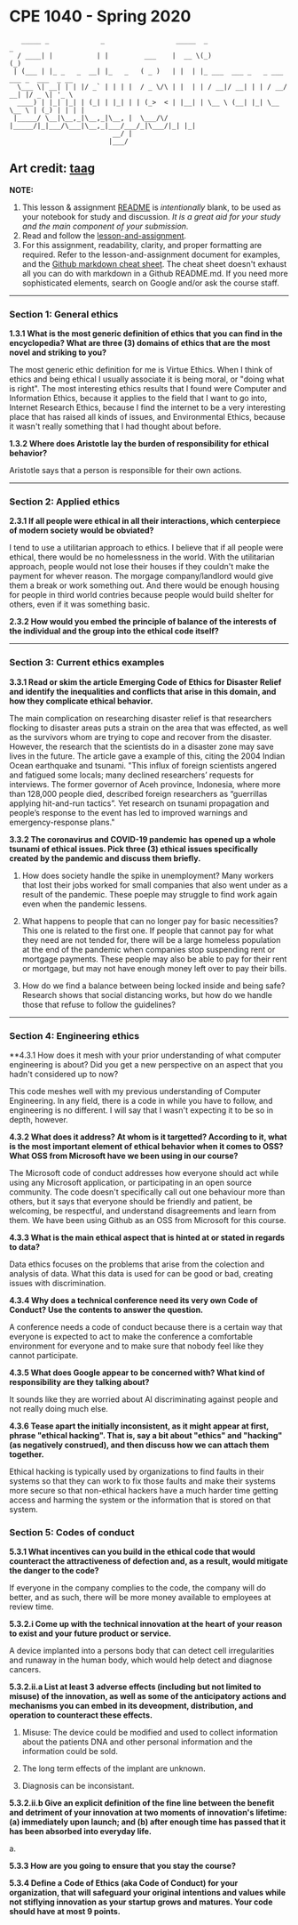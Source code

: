 # CPE 1040 - Spring 2020

```
   _____ _             _                  _____  _                        _             
  / ____| |           | |         ___    |  __ \(_)                      (_)            
 | (___ | |_ _   _  __| |_   _   ( _ )   | |  | |_ ___  ___ _   _ ___ ___ _  ___  _ __  
  \___ \| __| | | |/ _` | | | |  / _ \/\ | |  | | / __|/ __| | | / __/ __| |/ _ \| '_ \ 
  ____) | |_| |_| | (_| | |_| | | (_>  < | |__| | \__ \ (__| |_| \__ \__ \ | (_) | | | |
 |_____/ \__|\__,_|\__,_|\__, |  \___/\/ |_____/|_|___/\___|\__,_|___/___/_|\___/|_| |_|
                          __/ |                                                         
                         |___/                                                                                                                                                                             
```

Art credit: [taag](http://patorjk.com/software/taag/#p=display&f=Big&t=Study%20%26%20Discussion)
---

**NOTE:** 
1. This lesson & assignment [README](README.md) is _intentionally_ blank, to be used as your notebook for study and discussion. _It is a great aid for your study and the main component of your submission._
2. Read and follow the [lesson-and-assignment](lesson-and-assignment.md).
3. For this assignment, readability, clarity, and proper formatting are required. Refer to the lesson-and-assignment document for examples, and the [Github markdown cheat sheet](https://github.com/adam-p/markdown-here/wiki/Markdown-Cheatsheet). The cheat sheet doesn't exhaust all you can do with markdown in a Github README.md. If you need more sophisticated elements, search on Google and/or ask the course staff.
---

### Section 1: General ethics

**1.3.1 What is the most generic definition of ethics that you can find in the encyclopedia? What are three (3) domains of ethics that are the most novel and striking to you?**

The most generic ethic definition for me is Virtue Ethics. When I think of ethics and being ethical I usually associate it is being moral, or "doing what is right". The most interesting ethics results that I found were Computer and Information Ethics, because it applies to the field that I want to go into, Internet Research Ethics, because I find the internet to be a very interesting place that has raised all kinds of issues, and Environmental Ethics, because it wasn't really something that I had thought about before.

**1.3.2 Where does Aristotle lay the burden of responsibility for ethical behavior?**

Aristotle says that a person is responsible for their own actions.

---

### Section 2: Applied ethics

**2.3.1 If all people were ethical in all their interactions, which centerpiece of modern society would be obviated?**

I tend to use a utilitarian approach to ethics. I believe that if all people were ethical, there would be no homelessness in the world. With the utilitarian approach, people would not lose their houses if they couldn't make the payment for whever reason. The morgage company/landlord would give them a break or work something out. And there would be enough housing for people in third world contries because people would build shelter for others, even if it was something basic.

**2.3.2 How would you embed the principle of balance of the interests of the individual and the group into the ethical code itself?**

---

### Section 3: Current ethics examples

**3.3.1 Read or skim the article Emerging Code of Ethics for Disaster Relief and identify the inequalities and conflicts that arise in this domain, and how they complicate ethical behavior.**

The main complication on researching disaster relief is that researchers flocking to disaster areas puts a strain on the area that was effected, as well as the survivors whom are trying to cope and recover from the disaster. However, the research that the scientists do in a disaster zone may save lives in the future. The article gave a example of this, citing the 2004 Indian Ocean earthquake and tsunami. "This influx of foreign scientists angered and fatigued some locals; many declined researchers’ requests for interviews. The former governor of Aceh province, Indonesia, where more than 128,000 people died, described foreign researchers as “guerrillas applying hit-and-run tactics”. Yet research on tsunami propagation and people’s response to the event has led to improved warnings and emergency-response plans."

**3.3.2 The coronavirus and COVID-19 pandemic has opened up a whole tsunami of ethical issues. Pick three (3) ethical issues specifically created by the pandemic and discuss them briefly.**

   1. How does society handle the spike in unemployment? Many workers that lost their jobs worked for small companies that also went under as a result of the pandemic. These poeple may struggle to find work again even when the pandemic lessens.
   
   2. What happens to people that can no longer pay for basic necessities? This one is related to the first one. If people that cannot pay for what they need are not tended for, there will be a large homeless population at the end of the pandemic when companies stop suspending rent or mortgage payments. These people may also be able to pay for their rent or mortgage, but may not have enough money left over to pay their bills.
   
   3. How do we find a balance between being locked inside and being safe? Research shows that social distancing works, but how do we handle those that refuse to follow the guidelines?

---

### Section 4: Engineering ethics

**4.3.1 How does it mesh with your prior understanding of what computer engineering is about? Did you get a new perspective on an aspect that you hadn't considered up to now?

This code meshes well with my previous understanding of Computer Engineering. In any field, there is a code in while you have to follow, and engineering is no different. I will say that I wasn't expecting it to be so in depth, however.

**4.3.2 What does it address? At whom is it targetted? According to it, what is the most important element of ethical behavior when it comes to OSS? What OSS from Microsoft have we been using in our course?**

The Microsoft code of conduct addresses how everyone should act while using any Microsoft application, or participating in an open source community. The code doesn't specifically call out one behaviour more than others, but it says that everyone should be friendly and patient, be welcoming, be respectful, and understand disagreements and learn from them. We have been using Github as an OSS from Microsoft for this course.

**4.3.3 What is the main ethical aspect that is hinted at or stated in regards to data?**

Data ethics focuses on the problems that arise from the colection and analysis of data. What this data is used for can be good or bad, creating issues with discrimination.

**4.3.4 Why does a technical conference need its very own Code of Conduct? Use the contents to answer the question.**

A conference needs a code of conduct because there is a certain way that everyone is expected to act to make the conference a comfortable environment for everyone and to make sure that nobody feel like they cannot participate.

**4.3.5 What does Google appear to be concerned with? What kind of responsibility are they talking about?**

It sounds like they are worried about AI discriminating against people and not really doing much else.

**4.3.6 Tease apart the initially inconsistent, as it might appear at first, phrase "ethical hacking". That is, say a bit about "ethics" and "hacking" (as negatively construed), and then discuss how we can attach them together.**

Ethical hacking is typically used by organizations to find faults in their systems so that they can work to fix those faults and make their systems more secure so that non-ethical hackers have a much harder time getting access and harming the system or the information that is stored on that system. 

### Section 5: Codes of conduct

**5.3.1 What incentives can you build in the ethical code that would counteract the attractiveness of defection and, as a result, would mitigate the danger to the code?**

If everyone in the company complies to the code, the company will do better, and as such, there will be more money available to employees at review time.

**5.3.2.i Come up with the technical innovation at the heart of your reason to exist and your future product or service.**

A device implanted into a persons body that can detect cell irregularities and runaway in the human body, which would help detect and diagnose cancers.

**5.3.2.ii.a List at least 3 adverse effects (including but not limited to misuse) of the innovation, as well as some of the anticipatory actions and mechanisms you can embed in its deveopment, distribution, and operation to counteract these effects.**

1. Misuse: The device could be modified and used to collect information about the patients DNA and other personal information and the information could be sold.

2. The long term effects of the implant are unknown.

3. Diagnosis can be inconsistant.

**5.3.2.ii.b Give an explicit definition of the fine line between the benefit and detriment of your innovation at two moments of innovation's lifetime: (a) immediately upon launch; and (b) after enough time has passed that it has been absorbed into everyday life.**

a. 

**5.3.3 How are you going to ensure that you stay the course?**

**5.3.4 Define a Code of Ethics (aka Code of Conduct) for your organization, that will safeguard your original intentions and values while not stiflying innovation as your startup grows and matures. Your code should have at most 9 points.**
